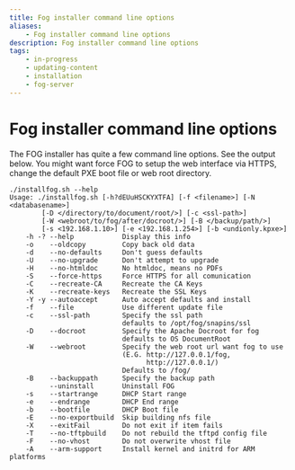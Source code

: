 ```yaml
---
title: Fog installer command line options
aliases:
    - Fog installer command line options
description: Fog installer command line options 
tags:
    - in-progress
    - updating-content
    - installation
    - fog-server
---
```



# Fog installer command line options

The FOG installer has quite a few command line options. See the output
below. You might want force FOG to setup the web interface via HTTPS,
change the default PXE boot file or web root directory.

    ./installfog.sh --help
    Usage: ./installfog.sh [-h?dEUuHSCKYXTFA] [-f <filename>] [-N <databasename>]
            [-D </directory/to/document/root/>] [-c <ssl-path>]
            [-W <webroot/to/fog/after/docroot/>] [-B </backup/path/>]
            [-s <192.168.1.10>] [-e <192.168.1.254>] [-b <undionly.kpxe>]
        -h -? --help            Display this info
        -o    --oldcopy         Copy back old data
        -d    --no-defaults     Don't guess defaults
        -U    --no-upgrade      Don't attempt to upgrade
        -H    --no-htmldoc      No htmldoc, means no PDFs
        -S    --force-https     Force HTTPS for all comunication
        -C    --recreate-CA     Recreate the CA Keys
        -K    --recreate-keys   Recreate the SSL Keys
        -Y -y --autoaccept      Auto accept defaults and install
        -f    --file            Use different update file
        -c    --ssl-path        Specify the ssl path
                                defaults to /opt/fog/snapins/ssl
        -D    --docroot         Specify the Apache Docroot for fog
                                defaults to OS DocumentRoot
        -W    --webroot         Specify the web root url want fog to use
                                (E.G. http://127.0.0.1/fog,
                                      http://127.0.0.1/)
                                Defaults to /fog/
        -B    --backuppath      Specify the backup path
              --uninstall       Uninstall FOG
        -s    --startrange      DHCP Start range
        -e    --endrange        DHCP End range
        -b    --bootfile        DHCP Boot file
        -E    --no-exportbuild  Skip building nfs file
        -X    --exitFail        Do not exit if item fails
        -T    --no-tftpbuild    Do not rebuild the tftpd config file
        -F    --no-vhost        Do not overwrite vhost file
        -A    --arm-support     Install kernel and initrd for ARM platforms
